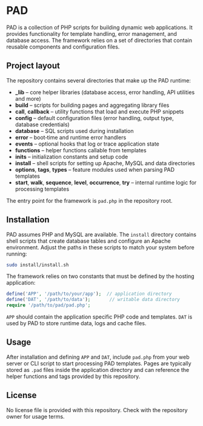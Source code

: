 # PAD

PAD is a collection of PHP scripts for building dynamic web applications. It provides functionality for template handling, error management, and database access. The framework relies on a set of directories that contain reusable components and configuration files.

## Project layout

The repository contains several directories that make up the PAD runtime:

- **_lib** – core helper libraries (database access, error handling, API utilities and more)
- **build** – scripts for building pages and aggregating library files
- **call**, **callback** – utility functions that load and execute PHP snippets
- **config** – default configuration files (error handling, output type, database credentials)
- **database** – SQL scripts used during installation
- **error** – boot‐time and runtime error handlers
- **events** – optional hooks that log or trace application state
- **functions** – helper functions callable from templates
- **inits** – initialization constants and setup code
- **install** – shell scripts for setting up Apache, MySQL and data directories
- **options**, **tags**, **types** – feature modules used when parsing PAD templates
- **start**, **walk**, **sequence**, **level**, **occurrence**, **try** – internal runtime logic for processing templates

The entry point for the framework is `pad.php` in the repository root.

## Installation

PAD assumes PHP and MySQL are available. The `install` directory contains shell scripts that create database tables and configure an Apache environment. Adjust the paths in these scripts to match your system before running:

```bash
sudo install/install.sh
```

The framework relies on two constants that must be defined by the hosting application:

```php
define('APP', '/path/to/your/app');  // application directory
define('DAT', '/path/to/data');       // writable data directory
require '/path/to/pad/pad.php';
```

`APP` should contain the application specific PHP code and templates. `DAT` is used by PAD to store runtime data, logs and cache files.

## Usage

After installation and defining `APP` and `DAT`, include `pad.php` from your web server or CLI script to start processing PAD templates. Pages are typically stored as `.pad` files inside the application directory and can reference the helper functions and tags provided by this repository.

## License

No license file is provided with this repository. Check with the repository owner for usage terms.
